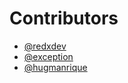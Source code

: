 Contributors
============

- [@redxdev](https://github.com/redxdev)
- [@exception](https://github.com/exception)
- [@hugmanrique](https://github.com/hugmanrique)
